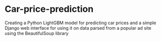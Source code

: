 # Car-price-prediction
Creating a Python LightGBM model for predicting car prices and a simple Django web interface for using it on data parsed from a popular ad site using the BeautifulSoup library
